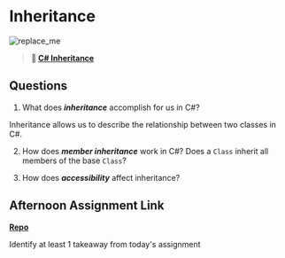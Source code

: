 # Inheritance

![replace_me](https://codeworks.blob.core.windows.net/public/assets/img/illustrations/placeholder.svg)

> **📖 [C# Inheritance](https://codeworksacademy.com/fs-student-guide/resources/wk10/04-Inheritance)**

## Questions

1. What does ***inheritance*** accomplish for us in C#?

Inheritance allows us to describe the relationship between two classes in C#.

2. How does ***member inheritance*** work in C#? Does a `Class` inherit all members of the base `Class`?



3. How does ***accessibility*** affect inheritance?

## Afternoon Assignment Link

**[Repo](https://github.com/PeytonCurr/<ASSIGNMENT_REPO>)**

Identify at least 1 takeaway from today's assignment
